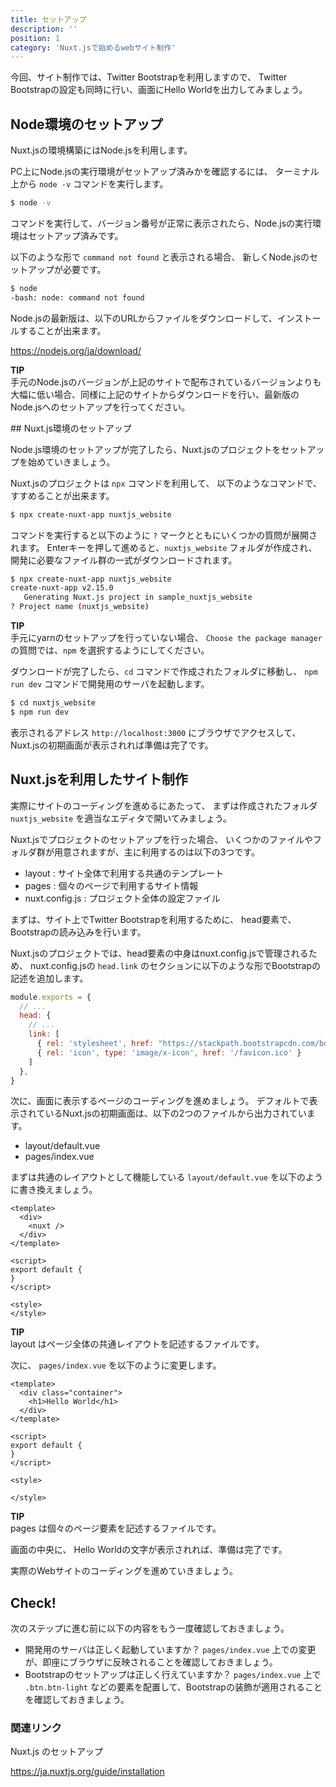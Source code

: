 ```yaml
---
title: セットアップ
description: ''
position: 1
category: 'Nuxt.jsで始めるwebサイト制作'
---
```

今回、サイト制作では、Twitter Bootstrapを利用しますので、
Twitter Bootstrapの設定も同時に行い、画面にHello Worldを出力してみましょう。

## Node環境のセットアップ

Nuxt.jsの環境構築にはNode.jsを利用します。

PC上にNode.jsの実行環境がセットアップ済みかを確認するには、
ターミナル上から `node -v` コマンドを実行します。

```bash
$ node -v 
```

コマンドを実行して、バージョン番号が正常に表示されたら、Node.jsの実行環境はセットアップ済みです。

以下のような形で `command not found` と表示される場合、
新しくNode.jsのセットアップが必要です。

```bash
$ node
-bash: node: command not found

```

Node.jsの最新版は、以下のURLからファイルをダウンロードして、インストールすることが出来ます。

https://nodejs.org/ja/download/

<alert>

**TIP**  
手元のNode.jsのバージョンが上記のサイトで配布されているバージョンよりも
大幅に低い場合、同様に上記のサイトからダウンロードを行い、最新版のNode.jsへのセットアップを行ってください。

</alert>
## Nuxt.js環境のセットアップ

Node.js環境のセットアップが完了したら、Nuxt.jsのプロジェクトをセットアップを始めていきましょう。

Nuxt.jsのプロジェクトは `npx` コマンドを利用して、
以下のようなコマンドで、すすめることが出来ます。

```bash
$ npx create-nuxt-app nuxtjs_website
```

コマンドを実行すると以下のように `?` マークとともにいくつかの質問が展開されます。
Enterキーを押して進めると、`nuxtjs_website` フォルダが作成され、
開発に必要なファイル群の一式がダウンロードされます。

```bash
$ npx create-nuxt-app nuxtjs_website
create-nuxt-app v2.15.0
   Generating Nuxt.js project in sample_nuxtjs_website
? Project name (nuxtjs_website) 
```

<alert>

**TIP**  
手元にyarnのセットアップを行っていない場合、
`Choose the package manager` の質問では、`npm` を選択するようにしてください。

</alert>

ダウンロードが完了したら、`cd` コマンドで作成されたフォルダに移動し、
`npm run dev` コマンドで開発用のサーバを起動します。

```bash
$ cd nuxtjs_website
$ npm run dev
```

表示されるアドレス `http://localhost:3000` にブラウザでアクセスして、
Nuxt.jsの初期画面が表示されれば準備は完了です。

## Nuxt.jsを利用したサイト制作

実際にサイトのコーディングを進めるにあたって、
まずは作成されたフォルダ `nuxtjs_website` を適当なエディタで開いてみましょう。

Nuxt.jsでプロジェクトのセットアップを行った場合、
いくつかのファイルやフォルダ群が用意されますが、主に利用するのは以下の3つです。

- layout : サイト全体で利用する共通のテンプレート
- pages : 個々のページで利用するサイト情報
- nuxt.config.js : プロジェクト全体の設定ファイル

まずは、サイト上でTwitter Bootstrapを利用するために、
head要素で、Bootstrapの読み込みを行います。

Nuxt.jsのプロジェクトでは、head要素の中身はnuxt.config.jsで管理されるため、
nuxt.config.jsの `head.link` のセクションに以下のような形でBootstrapの記述を追加します。

```js
module.exports = {
  // ...
  head: {
    // ...
    link: [
      { rel: 'stylesheet', href: "https://stackpath.bootstrapcdn.com/bootstrap/4.4.1/css/bootstrap.min.css" },
      { rel: 'icon', type: 'image/x-icon', href: '/favicon.ico' }
    ]
  },
}
```

次に、画面に表示するページのコーディングを進めましょう。
デフォルトで表示されているNuxt.jsの初期画面は、以下の2つのファイルから出力されています。

- layout/default.vue
- pages/index.vue

まずは共通のレイアウトとして機能している 
`layout/default.vue` を以下のように書き換えましょう。

```vue
<template>
  <div>
    <nuxt />
  </div>
</template>

<script>
export default {
}
</script>

<style>
</style>
```

<alert>

**TIP**  
layout はページ全体の共通レイアウトを記述するファイルです。

</alert>

次に、 `pages/index.vue` を以下のように変更します。

```vue
<template>
  <div class="container">
    <h1>Hello World</h1>
  </div>
</template>

<script>
export default {
}
</script>

<style>

</style>
```

<alert>

**TIP**  
pages は個々のページ要素を記述するファイルです。

</alert>

画面の中央に、 Hello Worldの文字が表示されれば、準備は完了です。

実際のWebサイトのコーディングを進めていきましょう。

## Check! 

次のステップに進む前に以下の内容をもう一度確認しておきましょう。

- 開発用のサーバは正しく起動していますか？ `pages/index.vue` 上での変更が、即座にブラウザに反映されることを確認しておきましょう。
- Bootstrapのセットアップは正しく行えていますか？ `pages/index.vue` 上で `.btn.btn-light` などの要素を配置して、Bootstrapの装飾が適用されることを確認しておきましょう。

### 関連リンク

Nuxt.js のセットアップ

https://ja.nuxtjs.org/guide/installation

